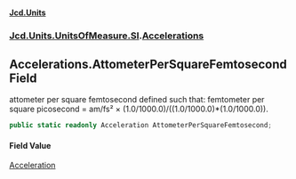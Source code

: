 #### [Jcd.Units](index.md 'index')

### [Jcd.Units.UnitsOfMeasure.SI](Jcd.Units.UnitsOfMeasure.SI.md 'Jcd.Units.UnitsOfMeasure.SI').[Accelerations](Accelerations.md 'Jcd.Units.UnitsOfMeasure.SI.Accelerations')

## Accelerations.AttometerPerSquareFemtosecond Field

attometer per square femtosecond defined such that: femtometer per square picosecond = am/fs² ×
(1.0/1000.0)/((1.0/1000.0)*(1.0/1000.0)).

```csharp
public static readonly Acceleration AttometerPerSquareFemtosecond;
```

#### Field Value

[Acceleration](Acceleration.md 'Jcd.Units.UnitTypes.Acceleration')
